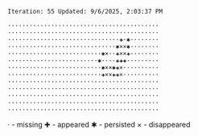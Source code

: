 `Iteration: 55 Updated: 9/6/2025, 2:03:37 PM`
<!-- GOL_START -->
`··········································`</br>
`··········································`</br>
`·······························✚·✱········`</br>
`······························✱××✱········`</br>
`··························✱×··✚××✚········`</br>
`·························✱····✚✚✚·········`</br>
`··························✱××✱✚×··········`</br>
`··························✚××✚✚×··········`</br>
`··········································`</br>
`··········································`</br>
`··········································`</br>
`··········································`</br>
`··········································`</br>
<!-- GOL_END -->
· - missing
✚ - appeared
✱ - persisted
× - disappeared